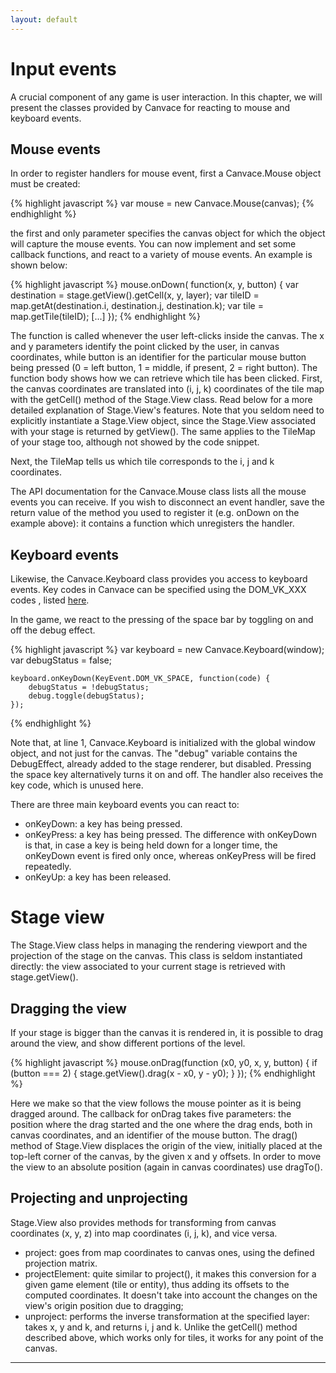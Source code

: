 ```yaml
---
layout: default
---
```


# Input events
A crucial component of any game is user interaction. In this chapter, we will present the classes provided by Canvace for reacting to mouse and keyboard events.

## Mouse events
In order to register handlers for mouse event, first a Canvace.Mouse object must be created:

{% highlight javascript %}
    var mouse = new Canvace.Mouse(canvas);
{% endhighlight %}

the first and only parameter specifies the canvas object for which the object will capture the mouse events.
You can now implement and set some callback functions, and react to a variety of mouse events. An example is shown below:

{% highlight javascript %}
    mouse.onDown( function(x, y, button) {
        var destination = stage.getView().getCell(x, y, layer);
        var tileID = map.getAt(destination.i, destination.j, destination.k);
        var tile = map.getTile(tileID);
        [...]
    });
{% endhighlight %}

The function is called whenever the user left-clicks inside the canvas. The x and y parameters identify the point clicked by the user, in canvas coordinates, while
button is an identifier for the particular mouse button being pressed (0 = left button, 1 = middle, if present, 2 = right button).
The function body shows how we can retrieve which tile has been clicked. First, the canvas coordinates are translated into (i, j, k) coordinates of the tile map with
the getCell() method of the Stage.View class. Read below for a more detailed explanation of Stage.View's features.
Note that you seldom need to explicitly instantiate a Stage.View object, since the Stage.View associated with your stage is returned by getView(). The same applies
to the TileMap of your stage too, although not showed by the code snippet.

Next, the TileMap tells us which tile corresponds to the i, j and k coordinates.

The API documentation for the Canvace.Mouse class lists all the mouse events you can receive. If you wish to disconnect an event handler, save the return value of
the method you used to register it (e.g. onDown on the example above): it contains a function which unregisters the handler.

## Keyboard events
Likewise, the Canvace.Keyboard class provides you access to keyboard events. Key codes in Canvace can be specified using the DOM_VK_XXX codes , listed
[here](https://developer.mozilla.org/en-US/docs/DOM/KeyboardEvent "KeyBoardEvent").

In the game, we react to the pressing of the space bar by toggling on and off the debug effect.

{% highlight javascript %}
    var keyboard = new Canvace.Keyboard(window);
    var debugStatus = false;

    keyboard.onKeyDown(KeyEvent.DOM_VK_SPACE, function(code) {
        debugStatus = !debugStatus;
        debug.toggle(debugStatus);
    });
{% endhighlight %}
    
Note that, at line 1, Canvace.Keyboard is initialized with the global window object, and not just for the canvas. The "debug" variable contains the DebugEffect,
already added to the stage renderer, but disabled. Pressing the space key alternatively turns it on and off. The handler also receives the key code, which is
unused here.

There are three main keyboard events you can react to:
- onKeyDown: a key has being pressed.
- onKeyPress: a key has being pressed. The difference with onKeyDown is that, in case a key is being held down for a longer time, the onKeyDown event is fired only
once, whereas onKeyPress will be fired repeatedly.
- onKeyUp: a key has been released.

# Stage view
The Stage.View class helps in managing the rendering viewport and the projection of the stage on the canvas. This class is seldom instantiated directly: the view
associated to your current stage is retrieved with stage.getView(). 

## Dragging the view
If your stage is bigger than the canvas it is rendered in, it is possible to drag around the view, and show different portions of the level.

{% highlight javascript %}
    mouse.onDrag(function (x0, y0, x, y, button) {
        if (button === 2) {
            stage.getView().drag(x - x0, y - y0);
        }
    });
{% endhighlight %}

Here we make so that the view follows the mouse pointer as it is being dragged around. The callback for onDrag takes five parameters:
the position where the drag started and the one where the drag ends, both in canvas coordinates, and an identifier of the mouse button. The drag() method of Stage.View displaces the origin of the view,
initially placed at the top-left corner of the canvas, by the given x and y offsets. In order to move the view to an absolute position (again in canvas coordinates)
use dragTo().

## Projecting and unprojecting
Stage.View also provides methods for transforming from canvas coordinates (x, y, z) into map coordinates (i, j, k), and vice versa.

- project: goes from map coordinates to canvas ones, using the defined projection matrix.
- projectElement: quite similar to project(), it makes this conversion for a given game element (tile or entity), thus adding its offsets to the computed coordinates. It doesn't take into account the changes on the view's origin position due to dragging;
- unproject: performs the inverse transformation at the specified layer: takes x, y and k, and returns i, j and k. Unlike the getCell() method described above, which works only for tiles, it works for any point of the canvas.

----------------------------